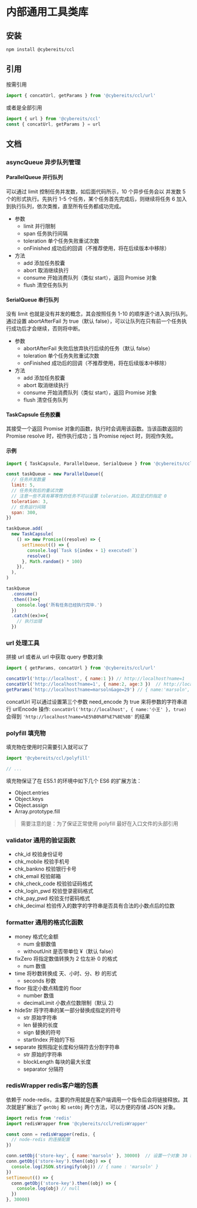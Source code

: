 # 内部通用工具类库

## 安装

`npm install @cybereits/ccl`

## 引用

按需引用

```javascript
import { concatUrl, getParams } from '@cybereits/ccl/url'
```

或者是全部引用

```javascript
import { url } from '@cybereits/ccl'
const { concatUrl, getParams } = url
```

## 文档

### asyncQueue 异步队列管理

#### ParallelQueue 并行队列

可以通过 limit 控制任务并发数，如后面代码所示，10 个异步任务会以 并发数 5 个的形式执行。先执行 1-5 个任务，某个任务首先完成后，则继续将任务 6 加入到执行队列，依次类推，直至所有任务都成功完成。

- 参数
  - limit 并行限制
  - span 任务执行间隔
  - toleration 单个任务失败重试次数
  - onFinished 成功后的回调（不推荐使用，将在后续版本中移除）
- 方法
  - add 添加任务胶囊
  - abort 取消继续执行
  - consume 开始消费队列（类似 start），返回 Promise 对象
  - flush 清空任务队列

#### SerialQueue 串行队列

没有 limit 也就是没有并发的概念，其会按照任务 1-10 的顺序逐个进入执行队列。通过设置 abortAfterFail 为 true（默认 false），可以让队列在只有前一个任务执行成功后才会继续，否则将中断。

- 参数
  - abortAfterFail 失败后放弃执行后续的任务（默认 false）
  - toleration 单个任务失败重试次数
  - onFinished 成功后的回调（不推荐使用，将在后续版本中移除）
- 方法
  - add 添加任务胶囊
  - abort 取消继续执行
  - consume 开始消费队列（类似 start），返回 Promise 对象
  - flush 清空任务队列

#### TaskCapsule 任务胶囊

其接受一个返回 Promise 对象的函数，执行时会调用该函数。当该函数返回的 Promise resolve 时，视作执行成功；当 Promise reject 时，则视作失败。

#### 示例

```javascript
import { TaskCapsule, ParallelQueue, SerialQueue } from '@cybereits/ccl/asyncQueue'

const taskQueue = new ParallelQueue({
  // 任务并发数量
  limit: 5,
  // 任务失败后的重试次数
  // 注意一些不具有幂等性的任务不可以设置 toleration，其应显式的指定 0
  toleration: 3,
  // 任务运行间隔
  span: 300,
})

taskQueue.add(
  new TaskCapsule(
    () => new Promise((resolve) => {
      setTimeout(() => {
        console.log(`Task ${index + 1} executed!`)
        resolve()
      }, Math.random() * 100)
    }),
  ),
)

taskQueue
  .consume()
  .then(()=>{
    console.log('所有任务已经执行完毕.')
  })
  .catch((ex)=>{
    // 执行出错
  })

```

### url 处理工具

拼接 url 或者从 url 中获取 query 参数对象

```javascript
import { getParams, concatUrl } from '@cybereits/ccl/url'

concatUrl('http://localhost', { name:1 }) // http://localhost?name=1
concatUrl('http://localhost?name=1', { name:2, age:3 })  // http://localhost?name=2&age=3
getParams('http://localhost?name=marsoln&age=29') // { name:'marsoln', age:29 }
```

concatUrl 可以通过设置第三个参数 need_encode 为 true 来将参数的字符串进行 urlEncode 操作:
`concatUrl('http://localhost', { name:'小王' }, true)` 会得到 `'http://localhost?name=%E5%B0%8F%E7%8E%8B'` 的结果

### polyfill 填充物

填充物在使用时只需要引入就可以了

```javascript
import '@cybereits/ccl/polyfill'

// ...
```

填充物保证了在 ES5.1 的环境中如下几个 ES6 的扩展方法：

- Object.entries
- Object.keys
- Object.assign
- Array.prototype.fill

> 需要注意的是：为了保证正常使用 polyfill 最好在入口文件的头部引用

### validator 通用的验证函数

- chk_id 校验身份证号
- chk_mobile 校验手机号
- chk_bankno 校验银行卡号
- chk_email 校验邮箱
- chk_check_code 校验验证码格式
- chk_login_pwd 校验登录密码格式
- chk_pay_pwd 校验支付密码格式
- chk_decimal 检验传入的数字的字符串是否具有合法的小数点后的位数

### formatter 通用的格式化函数

- money 格式化金额
  - num 金额数值
  - withoutUnit 是否带单位 ¥（默认 false）
- fixZero 将指定数值转换为 2 位左补 0 的格式
  - num 数值
- time 将秒数转换成 天、小时、分、秒 的形式
  - seconds 秒数
- floor 指定小数点精度的 floor
  - number 数值
  - decimalLimit 小数点位数限制（默认 2）
- hideStr 将字符串的某一部分替换成指定的符号
  - str 原始字符串
  - len 替换的长度
  - sign 替换的符号
  - startIndex 开始的下标
- separate 按照指定长度和分隔符去分割字符串
  - str 原始的字符串
  - blockLength 每块的最大长度
  - separator 分隔符

### redisWrapper redis客户端的包裹

依赖于 node-redis，主要的作用就是在客户端调用一个指令后会将链接释放。其次就是扩展出了 `getObj` 和 `setObj` 两个方法，可以方便的存储 JSON 对象。

```javascript
import redis from 'redis'
import redisWrapper from '@cybereits/ccl/redisWrapper'

const conn = redisWrapper(redis, {
  // node-redis 的连接配置
})

conn.setObj('store-key', { name:'marsoln' }, 30000)  // 设置一个对象 30 秒后过期
conn.getObj('store-key').then((obj) => {
  console.log(JSON.stringify(obj)) // { name : 'marsoln' }
})
setTimeout(() => {
  conn.getObj('store-key').then((obj) => {
    console.log(obj) // null
  })
}, 30000)
```